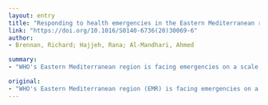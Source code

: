 ```yaml
---
layout: entry
title: "Responding to health emergencies in the Eastern Mediterranean region in times of conflict"
link: "https://doi.org/10.1016/S0140-6736(20)30069-6"
author:
- Brennan, Richard; Hajjeh, Rana; Al-Mandhari, Ahmed

summary:
- "WHO's Eastern Mediterranean region is facing emergencies on a scale that is perhaps unprecedented in its history. There is armed conflict in 12 of the region's 22 countries. The EMR is home to 43% of those who need humanitarian assistance4 and is the source of 64% of the world's refugees. State fragility and conflict are among the biggest challenges to attainment of Sustainable Development Goal 3.7. Global health security threat because affected countries are less able to prevent, detect, and respond to disease outbreaks. World health indicators in the Eastern Mediterranean is facing armed conflicts. It is facing unprecedented scale."

original:
- "WHO's Eastern Mediterranean region (EMR) is facing emergencies on a scale that is perhaps unprecedented in its history. There is armed conflict in 12 of the region's 22 countries.1 , 2 The region's 680 million people3 represent 9% of the global population, yet the EMR is home to 43% of those who need humanitarian assistance4 and is the source of 64% of the world's refugees.5 The health effects of these crises are immense. Direct health consequences include trauma-related deaths and disability, gender-based violence, and mental disorders. Disruption of health systems contributes to increased morbidity and mortality from infectious diseases, malnutrition, obstetric complications, and non-communicable diseases (NCDs). Health indicators in the EMR are among the worst in the world.6 State fragility and conflict are among the biggest challenges to attainment of Sustainable Development Goal 3.7 Conflict is a global health security threat because affected countries are less able to prevent, detect, and respond to disease outbreaks. More than 70% of disease outbreaks worldwide occur in fragile and conflict-affected settings.8 Yemen has experienced the largest cholera outbreak in history.9 During the second half of 2019, there were six concurrent disease outbreaks in Sudan.10 Wild polio virus returned to Syria due to conflict,11 while Afghanistan and Pakistan are two of three countries where the virus remains endemic.12 The average International Health Regulations (IHR) core capacity score is much lower for the 12 conflict-affected countries than for the other countries in the region,6 placing them at greater risk of spread and public health consequences of the ongoing outbreak of coronavirus disease 2019 (COVID-19) and other epidemic-prone diseases. WHO's global COVID-19 strategic preparedness and response plan13 therefore prioritises countries with weak health systems for technical and operational support from international partners. COVID-19 has already affected ten countries in the region, as of Feb 28, 2020, including Afghanistan, Iraq, and Pakistan."
---
```


